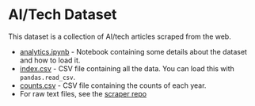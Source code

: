 
# AI/Tech Dataset

This dataset is a collection of AI/tech articles scraped from the web.

- [analytics.ipynb](analytics.ipynb) - Notebook containing some details about the dataset and how to load it.
- [index.csv](./index.csv) - CSV file containing all the data. You can load this with `pandas.read_csv`.
- [counts.csv](./counts.csv) - CSV file containing the counts of each year.
- For raw text files, see the [scraper repo](https://github.com/siavava/scrape.hs)
